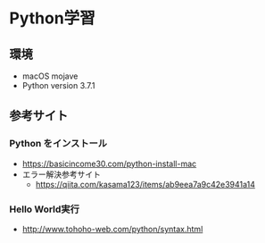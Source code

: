# Python学習
## 環境
* macOS mojave
* Python version 3.7.1
## 参考サイト
### Python をインストール
* https://basicincome30.com/python-install-mac
* エラー解決参考サイト
    * https://qiita.com/kasama123/items/ab9eea7a9c42e3941a14
### Hello World実行
* http://www.tohoho-web.com/python/syntax.html

